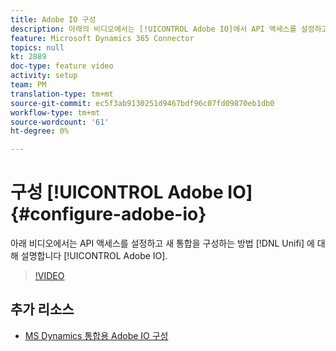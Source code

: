 ```yaml
---
title: Adobe IO 구성
description: 아래의 비디오에서는 [!UICONTROL Adobe IO]에서 API 액세스를 설정하고 Unifi에 대한 새 통합을 구성하는 방법에 대해 설명합니다.
feature: Microsoft Dynamics 365 Connector
topics: null
kt: 2889
doc-type: feature video
activity: setup
team: PM
translation-type: tm+mt
source-git-commit: ec5f3ab9130251d9467bdf96c07fd09870eb1db0
workflow-type: tm+mt
source-wordcount: '61'
ht-degree: 0%

---
```



# 구성 [!UICONTROL Adobe IO] {#configure-adobe-io}

아래 비디오에서는 API 액세스를 설정하고 새 통합을 구성하는 방법 [!DNL Unifi] 에 대해 설명합니다 [!UICONTROL Adobe IO].

>[!VIDEO](https://video.tv.adobe.com/v/27308?quality=12)

## 추가 리소스

* [MS Dynamics 통합용 Adobe IO 구성](https://docs.adobe.com/content/help/en/campaign-standard/using/integrating-with-adobe-cloud/campaign-and-microsoft-dynamics-365/configure-adobe-io-for-ms-dynamic.html)

